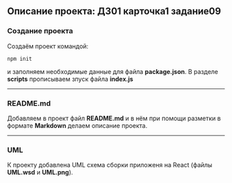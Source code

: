 ## Описание проекта: ДЗ01 карточка1 задание09

### Создание проекта

Создаём проект командой:

```
npm init
```

и заполняем необходимые данные для файла **package.json**.
В разделе **scripts** прописываем зпуск файла **index.js**

---

### README.md

Добавляем в проект файл **README.md** и в нём при помощи разметки в формате **Markdown** делаем описание проекта.

---

### UML

К проекту добавлена UML схема сборки приложеня на React (файлы **UML.wsd** и **UML.png**).

